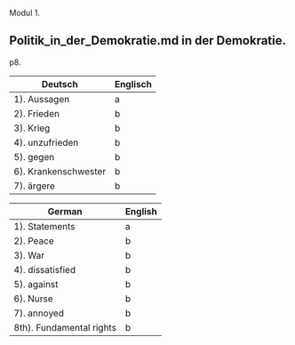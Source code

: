 Modul 1.

## Politik_in_der_Demokratie.md in der Demokratie.

p8.

| Deutsch|Englisch |
|---|---|
| 1). Aussagen |a|
| 2). Frieden |b|
| 3). Krieg |b|
| 4). unzufrieden |b|
| 5). gegen |b|
| 6). Krankenschwester |b|
| 7). ärgere |b|


| German | English |
| --- | --- |
| 1). Statements | a |
| 2). Peace | b |
| 3). War | b |
| 4). dissatisfied | b |
| 5). against | b |
| 6). Nurse | b |
| 7). annoyed | b |
| 8th). Fundamental rights | b |
